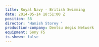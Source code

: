 ```yaml
---
title: Royal Navy - British Swimming
date: 2014-05-14 18:51:00 Z
position: 58
director: 'Hamish Storey '
production-company: Dentsu Aegis Network
equipment: Sony F5
is-shown: false
---
```


